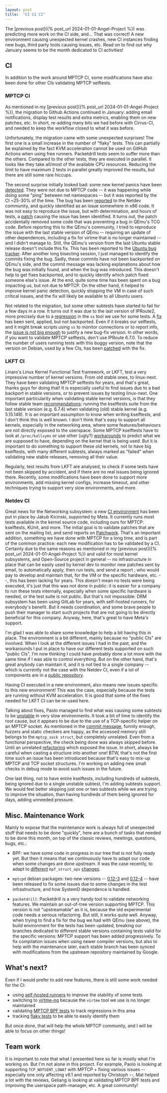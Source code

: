```yaml
---
layout: post
title:  "CI CI CI"
---
```


The [previous post]({% post_url 2024-01-01-Angel-Project %}) was predicting more
work on the CI side, and... That was correct! A new environment causing
unexpected kernel crashes, new CI instances finding new bugs, third party tools
causing issues, etc. Read on to find out why January seems to be the month
dedicated to CI activities!

<!--more-->

## CI

In addition to the work around MPTCP CI, some modifications have also been done
for other CIs validating MPTCP selftests.

### MPTCP CI

As mentioned in my [previous post]({% post_url 2024-01-01-Angel-Project %}),
the migration to Github Actions continued in January: adding email
notifications, display test results and extra metrics, enabling them on new
patches, etc. In short, re-adding many bits we had before with Cirrus-CI, and
needed to keep the workflow closed to what it was before.

Unfortunately, the migration came with some unexpected surprises! The first one
is a small increase in the number of "flaky" tests. This can partially be
explained by the fact KVM acceleration cannot be used on GitHub Actions when
using free runners. Packetdrill tests seem to suffer more than the others.
Compared to the other tests, they are executed in parallel. It looks like they
take all/most of the available CPU resources. Reducing the limit to have maximum
2 tests in parallel greatly improved the results, but there are still some rare
hiccups.

The second surprise initially looked bad: some new kernel panics have been
[detected](https://github.com/multipath-tcp/mptcp_net-next/issues/471). They
were not due to MPTCP code -- it was happening while doing some "ping" between
net namespaces -- but it was reported by the CI ~25-30% of the time. The bug has
been [reported](https://lore.kernel.org/netdev/98724dcd-ddf3-4f78-a386-f966ffbc9528@kernel.org/T/)
to the Netdev community, and quickly identified as an issue somewhere in x86
code. It was not easy to reproduce the issue, but with determination, and hours
of tests, a [patch](https://lore.kernel.org/all/06cb540e-34ff-4dcd-b936-19d4d14378c9@kernel.org/T/)
causing the issue has been identified. It turns out, the patch accidentally
removed some code that was preventing a bug in QEmu's TCG code. Before reporting
this to the QEmu's community, I tried to reproduce the issue with the last
stable version of QEmu -- requiring an update of other dependences, including
a fix for virtme that is no longer maintained -- and I didn't manage to. Still,
the QEmu's version from the last Ubuntu stable release doesn't include this fix.
This has been reported to the [Ubuntu bug tracker](https://bugs.launchpad.net/bugs/2051965).
After another long bisecting session, I just managed to identify the commits
fixing the bug. Sadly, these commits have not been backported on QEmu's side,
and the commit message was lacking explanations about how the bug was initially
found, and when the bug was introduced. This doesn't help to get fixes
backported, and to quickly identify which patch fixed someone else's issue. At
the end, quite some time has been spent on a bug impacting us, but not due to
MPTCP. On the other hand, it helped to improve kernel panic detection, quickly
stopping the VM in case of such critical issues, and the fix will likely be
available to all Ubuntu users.

Not related to the migration, but some other subtests have started to fail for a
few days in a row. It turns out it was due to the last version of IPRoute2, more
precisely due to a [regression](https://lore.kernel.org/netdev/f0abd655-0c10-4190-97bf-34ffb92f98ad@kernel.org/)
in the `ss` tool we use for some tests. A
[fix](https://lore.kernel.org/netdev/20240113-ss-fix-ext-col-disabled-v1-1-cf99a7381dec@kernel.org/)
has been sent, applied, but not backported. Even if it breaks our selftests, and
it might break scripts using `ss` to monitor connections or to report info, the
[issue is not big enough](https://lore.kernel.org/netdev/20240115090548.04eb7f6f@hermes.local/)
to justify a new bug-fix version. In other words, if you want to validate MPTCP
selftests, don't use IPRoute 6.7.0. To reduce the number of users running tests
with this buggy version, note that the version on Debian, used by a few CIs, has
been [patched](https://salsa.debian.org/kernel-team/iproute2/-/commit/14cfd95e)
with the fix.

### LKFT CI

Linaro's Linux Kernel Functional Test framework, or LKFT, test a very impressive
number of kernel versions. From old stable ones, to linux-next. They have been
validating MPTCP selftests for years, and that's great, thanks guys for doing
that! It is especially useful to find issues due to a bad backport in stable
versions, or to prevent issues by testing linux-next. One important
particularity when validating stable kernel versions, is that they follow stable
team [recommendations](https://lore.kernel.org/stable/ZAG8dla274kYfxoK@kroah.com/):
running the kselftests suite from the last stable version (e.g. 6.7.4) when
validating (old) stable kernel (e.g. 5.15.148). It is an important assumption to
know when writing kselftests, and I don't think this is well known. I don't
think that's easy to support all kernels, especially in the networking area,
where some features/behaviours are not directly exposed to the userspace. Some
MPTCP kselftests have to look at `/proc/kallsyms` or use other (ugly?)
[workarounds](https://lore.kernel.org/netdev/20230609-upstream-net-20230610-mptcp-selftests-support-old-kernels-part-3-v1-0-2896fe2ee8a3@tessares.net)
to predict what we are supposed to have, depending on the kernel that is being
used. But it is important to do something to support these old kernels, not to
have big kselftests, with many different subtests, always marked as "failed"
when validating new stable releases, removing all their value.

Regularly, test results from LKFT are analysed, to check if some tests have not
been skipped by accident, and if there are no real issues being ignored there.
Recently, some modifications have been done to support more environments, add
missing kernel configs, increase timeout, and other techniques trying to support
very slow environments, and more.

### Netdev CI

Great news for the Networking subsystem: a new
[CI environment](https://netdev.bots.linux.dev/status.html) has been put in
place by Jakub Kicinski, supported by Meta. It currently runs most tests
available in the kernel source code, including ours for MPTCP: kselftests,
KUnit, and more. The initial goal is to validate patches that are sent on the
mailing list, and send reports on [Patchwork](https://patchwork.kernel.org/project/netdevbpf/list/).
That's an important addition, something we have done with MPTCP for a long time,
and is part of the common practice: each new modification has to be validated by
a CI. Certainly due to the same reasons as mentioned in my [previous post]({% post_url 2024-01-01-Angel-Project %})
and valid for most kernel subsystems, and Open-Source project in general -- no
infrastructure in place that can be easily used by kernel dev to monitor new
patches sent by email, to automatically apply, then run tests, and send a
report ; who would pay to develop and maintain that, for the VM or the specific
hardware, etc. --, this has been lacking for years. This doesn't mean no tests
were being executed, it's just that this was not done in public: it is easier
for a company to run these tests internally, especially when some specific
hardware is needed, or the test suite is not public. But that's not impossible:
DRM subsystem has been using GitLab for years, with self-hosted runners, for
everybody's benefit. But it needs coordination, and some brave people to push
their manager to start such projects that are not going to be directly
beneficial for this company. Anyway, here, that's great to have Meta's support.

I'm glad I was able to share some knowledge to help a bit having this in place.
The environment is a bit different, mainly because no "public CIs" are involved.
When I look at the different issues I had in the past, and the workarounds I put
in place to have our different tests supported on such "public CIs", I'm now
thinking I could have probably done a lot more with the same time if I was able
to control everything. But on the other hand, that's great anybody can maintain
it, and it is not tied to a single company -- which is currently not the case
with the Netdev CI, even if a lot of components are in a
[public repository](https://github.com/linux-netdev/nipa/).

Having CI executed in a new environment, also means new issues specific to this
new environment! This was the case, especially because the tests are running
without KVM acceleration. It is good that some of the fixes needed for LKFT CI
can be re-used here.

Talking about fixes, Paolo managed to find what was causing some subtests to be
[unstable](https://github.com/multipath-tcp/mptcp_net-next/issues/468) in very
slow environments. It took a bit of time to identify the root cause, but it
appears to be due to the use of a TCP-specific helper on an MPTCP socket. As
mentioned in the [commit message](https://git.kernel.org/netdev/net/c/b6c620dc43cc),
funnily enough, fuzzers and static checkers are happy, as the accessed memory
still belongs to the `mptcp_sock struct`, but completely unrelated. Even from a
functional perspective, the check being done was always skipped before. Until an
unrelated [refactoring](https://git.kernel.org/netdev/net/c/d5fed5addb2b) which
exposed the issue. In short, always be careful when casting a structure into
another one! BTW, that's not the first time such an issue has been introduced
because that's easy to mix-up MPTCP and TCP socket structures. I'm working on
adding new small checks in debug mode to avoid such issues in the future.

One last thing, not to have entire kselftests, including hundreds of subtests,
being ignored due to a single unstable subtest, I'm adding subtests support. We
would feel better skipping just one or two subtests while we are trying to
improve the situation, than having hundreds of them being ignored for days,
adding unneeded pressure.

## Misc. Maintenance Work

Mainly to expose that the maintenance work is always full of unexpected stuff
that needs to be done "quickly", here are a bunch of tasks that needed to be
done this month, on top of the classic reviews, meetings, questions, bugs, etc.:

- BPF: we have some code in progress in our tree that is not fully ready yet.
  But then it means that we continuously have to adapt our code when some
  changes are done upstream. It was the case recently, to adapt to
  [different](https://git.kernel.org/netdev/net/c/f6be98d19985) `bpf_struct_ops`
  [changes](https://git.kernel.org/netdev/net/c/4cbb270e115b).

- `mptcpd` debian packages: two new versions --
  [0.12-3](https://tracker.debian.org/news/1494263/accepted-mptcpd-012-3-source-into-unstable/) and
  [0.12-4](https://tracker.debian.org/news/1499261/accepted-mptcpd-012-4-source-into-unstable/) --
  have been released to fix some issues due to some changes in the test
  infrastructure, and how SystemD dependence is handled.

- `packetdrill`: Packetdrill is a very handy tool to validate networking
  features. We maintain an out-of-tree version supporting MPTCP. This version is
  not "upstreamable" as it is, because the old experimental code needs a serious
  refactoring. But still, it works quite well. Anyway, when trying to find a fix
  for the bug we had with QEmu (see above), the build environment for the tests
  has been updated, breaking our branches dedicated to different stable versions
  containing tests valid for the specific versions: MPTCP support has been added
  progressively. To fix compilation issues when using newer compiler versions,
  but also to help with the maintenance later, each stable branch has been
  synced with modifications from the upstream repository maintained by Google.

## What's next?

Even if I would prefer to add new features, there is still some work needed for
the CI:
- using [self-hosted runners](https://github.com/multipath-tcp/mptcp_net-next/issues/474)
  to improve the stability of some tests
- switching to [virtme-ng](https://github.com/multipath-tcp/mptcp_net-next/issues/472)
  because the `virtme` tool we use is no longer maintained
- validating [MPTCP BPF tests](https://github.com/multipath-tcp/mptcp_net-next/issues/406)
  to track regressions in this area
- tracking [flaky tests](https://github.com/multipath-tcp/mptcp_net-next/issues/473)
  to be able to easily identify them

But once done, that will help the whole MPTCP community, and I will be able to
focus on other things!

## Team work

It is important to note that what I presented here so far is mostly what I'm
working on. But I'm not alone in this project. For example, Paolo is looking at
supporting `TCP_NOTSENT_LOWAT` with MPTCP + fixing various issues -- especially
one only affecting v6.1 and reported by Christoph --, Mat helped a lot with the
reviews, Geliang is looking at validating MPTCP BPF tests and improving the
userspace path-manager, etc. A great community!
